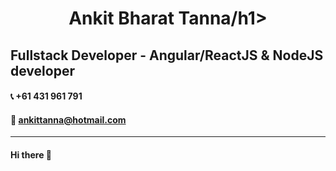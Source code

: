 # <h1 style="text-align: center;">Ankit Bharat Tanna/h1>

## Fullstack Developer - Angular/ReactJS & NodeJS developer

#### :telephone_receiver: +61 431 961 791
#### :e-mail: ankittanna@hotmail.com 
---
#### Hi there 👋

<!--
**ankitbtanna/ankitbtanna** is a ✨ _special_ ✨ repository because its `README.md` (this file) appears on your GitHub profile.

Here are some ideas to get you started:

- 🔭 I’m currently working on ...
- 🌱 I’m currently learning ...
- 👯 I’m looking to collaborate on ...
- 🤔 I’m looking for help with ...
- 💬 Ask me about ...
- 📫 How to reach me: ...
- 😄 Pronouns: ...
- ⚡ Fun fact: ...
-->
